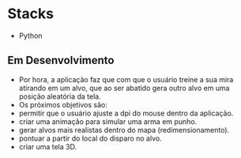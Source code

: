 # Stacks
* Python

## Em Desenvolvimento
* Por hora, a aplicação faz que com que o usuário treine a sua mira atirando em um alvo, que ao ser abatido gera outro alvo em uma posição aleatória da tela.
* Os próximos objetivos são:
* permitir que o usuário ajuste a dpi do mouse dentro da aplicação.
* criar uma animação para simular uma arma em punho.
* gerar alvos mais realistas dentro do mapa (redimensionamento).
* pontuar a partir do local do disparo no alvo.
* criar uma tela 3D.
